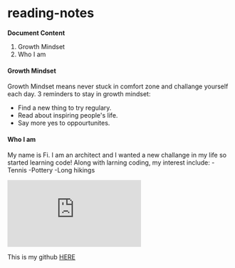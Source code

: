 # reading-notes

**Document Content**
1. Growth Mindset
2. Who I am

#### Growth Mindset
Growth Mindset means never stuck in comfort zone and challange yourself each day.  3 reminders to stay in growth mindset:
- Find a new thing to try regulary.
- Read about inspiring people's life.
- Say more yes to oppourtunites. 

#### Who I am
My name is Fi. I am an architect and I wanted a new challange in my life so started learning code! Along with larning coding, my interest include:
-Tennis
-Pottery
-Long hikings

![successful cat](http://growthmindsetmemes.blogspot.com/2018/02/my-mistakes-help-me-grow.html)

This is my github [HERE](https://github.com/Fi717)
